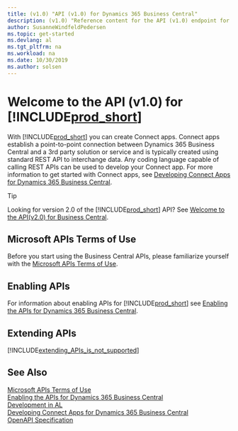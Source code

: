 ```yaml
---
title: (v1.0) "API (v1.0) for Dynamics 365 Business Central"
description: (v1.0) "Reference content for the API (v1.0) endpoint for integration with Dynamics 365 Business Central."
author: SusanneWindfeldPedersen
ms.topic: get-started
ms.devlang: al
ms.tgt_pltfrm: na
ms.workload: na
ms.date: 10/30/2019
ms.author: solsen
---
```


# Welcome to the API (v1.0) for [!INCLUDE[prod_short](../../includes/prod_short.md)]

With [!INCLUDE[prod_short](../../includes/prod_short.md)] you can create Connect apps. Connect apps establish a point-to-point connection between Dynamics 365 Business Central and a 3rd party solution or service and is typically created using standard REST API to interchange data. Any coding language capable of calling REST APIs can be used to develop your Connect app. For more information to get started with Connect apps, see [Developing Connect Apps for Dynamics 365 Business Central](../../developer/devenv-develop-connect-apps.md).

> [!TIP]  
> Looking for version 2.0 of the [!INCLUDE[prod_short](../../includes/prod_short.md)] API? See [Welcome to the API(v2.0) for Business Central](../v2.0/index.md).


## Microsoft APIs Terms of Use

Before you start using the Business Central APIs, please familiarize yourself with the [Microsoft APIs Terms of Use](/legal/microsoft-apis/terms-of-use).

## Enabling APIs

For information about enabling APIs for [!INCLUDE[prod_short](../../includes/prod_short.md)] see [Enabling the APIs for Dynamics 365 Business Central](enabling-apis-for-dynamics-nav.md).

## Extending APIs

[!INCLUDE[extending_APIs_is_not_supported](../../developer/includes/include-extending-APIs-is-not-supported.md)]

## See Also

[Microsoft APIs Terms of Use](/legal/microsoft-apis/terms-of-use)   
[Enabling the APIs for Dynamics 365 Business Central](enabling-apis-for-dynamics-nav.md)  
[Development in AL](../../developer/devenv-dev-overview.md)  
[Developing Connect Apps for Dynamics 365 Business Central](../../developer/devenv-develop-connect-apps.md)  
[OpenAPI Specification](dynamics-open-api.md)  